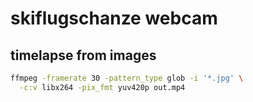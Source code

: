 # skiflugschanze webcam

## timelapse from images

``` bash
ffmpeg -framerate 30 -pattern_type glob -i '*.jpg' \
  -c:v libx264 -pix_fmt yuv420p out.mp4
```
